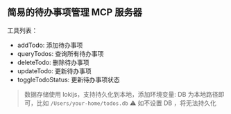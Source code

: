 ## 简易的待办事项管理 MCP 服务器

工具列表：

- addTodo: 添加待办事项
- queryTodos: 查询所有待办事项
- deleteTodo: 删除待办事项
- updateTodo: 更新待办事项
- toggleTodoStatus: 更新待办事项状态

> 数据存储使用 lokijs，支持持久化到本地，添加环境变量: DB 为本地路径即可，比如 `/Users/your-home/todos.db`
> ⚠️ 如不设置 DB ，将无法持久化
